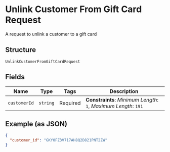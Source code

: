 
# Unlink Customer From Gift Card Request

A request to unlink a customer to a gift card

## Structure

`UnlinkCustomerFromGiftCardRequest`

## Fields

| Name | Type | Tags | Description |
|  --- | --- | --- | --- |
| `customerId` | `string` | Required | **Constraints**: *Minimum Length*: `1`, *Maximum Length*: `191` |

## Example (as JSON)

```json
{
  "customer_id": "GKY0FZ3V717AH8Q2D821PNT2ZW"
}
```

